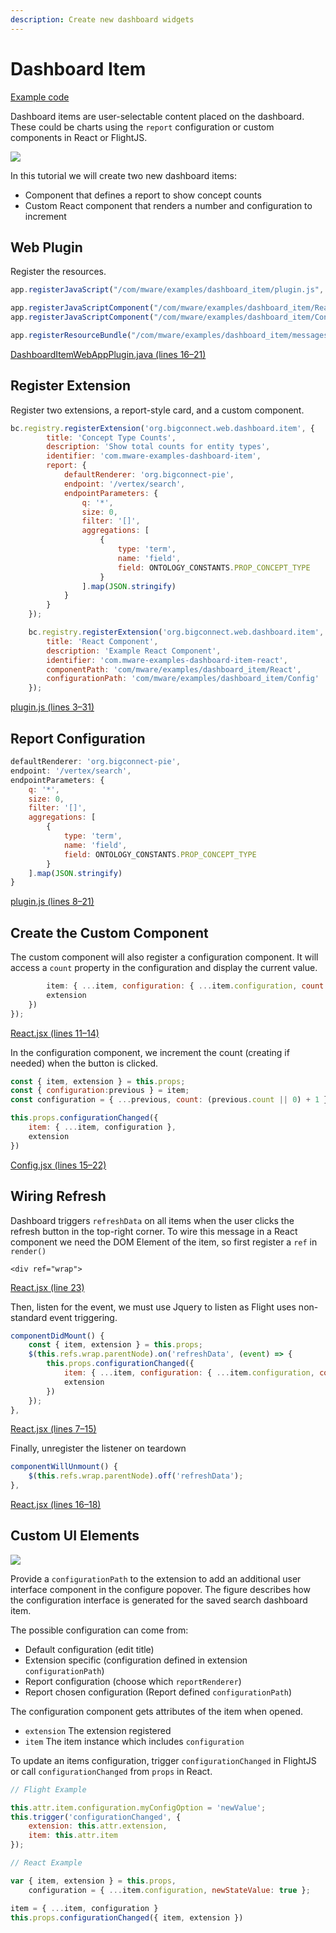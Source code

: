 ```yaml
---
description: Create new dashboard widgets
---
```


# Dashboard Item

[Example code](https://github.com/mware-solutions/doc-examples/blob/master/extension-dashboard-item)

Dashboard items are user-selectable content placed on the dashboard. These could be charts using the `report` configuration or custom components in React or FlightJS.

![](../../../../.gitbook/assets/image%20%2814%29.png)

In this tutorial we will create two new dashboard items:

* Component that defines a report to show concept counts
* Custom React component that renders a number and configuration to increment

## Web Plugin

Register the resources.

```javascript
app.registerJavaScript("/com/mware/examples/dashboard_item/plugin.js", true);

app.registerJavaScriptComponent("/com/mware/examples/dashboard_item/React.jsx");
app.registerJavaScriptComponent("/com/mware/examples/dashboard_item/Config.jsx");

app.registerResourceBundle("/com/mware/examples/dashboard_item/messages.properties");
```

[DashboardItemWebAppPlugin.java \(lines 16–21\)](https://github.com/mware-solutions/doc-examples/blob/master/extension-dashboard-item/src/main/java/com/mware/examples/dashboard_item/DashboardItemWebAppPlugin.java#L16-L21)

## Register Extension

Register two extensions, a report-style card, and a custom component.

```javascript
bc.registry.registerExtension('org.bigconnect.web.dashboard.item', {
        title: 'Concept Type Counts',
        description: 'Show total counts for entity types',
        identifier: 'com.mware-examples-dashboard-item',
        report: {
            defaultRenderer: 'org.bigconnect-pie',
            endpoint: '/vertex/search',
            endpointParameters: {
                q: '*',
                size: 0,
                filter: '[]',
                aggregations: [
                    {
                        type: 'term',
                        name: 'field',
                        field: ONTOLOGY_CONSTANTS.PROP_CONCEPT_TYPE
                    }
                ].map(JSON.stringify)
            }
        }
    });

    bc.registry.registerExtension('org.bigconnect.web.dashboard.item', {
        title: 'React Component',
        description: 'Example React Component',
        identifier: 'com.mware-examples-dashboard-item-react',
        componentPath: 'com/mware/examples/dashboard_item/React',
        configurationPath: 'com/mware/examples/dashboard_item/Config'
    });
```

[plugin.js \(lines 3–31\)](https://github.com/mware-solutions/doc-examples/blob/master/extension-dashboard-item/src/main/resources/com/mware/examples/dashboard_item/plugin.js#L3-L31)

## Report Configuration

```javascript
defaultRenderer: 'org.bigconnect-pie',
endpoint: '/vertex/search',
endpointParameters: {
    q: '*',
    size: 0,
    filter: '[]',
    aggregations: [
        {
            type: 'term',
            name: 'field',
            field: ONTOLOGY_CONSTANTS.PROP_CONCEPT_TYPE
        }
    ].map(JSON.stringify)
}
```

[plugin.js \(lines 8–21\)](https://github.com/mware-solutions/doc-examples/blob/master/extension-dashboard-item/src/main/resources/com/mware/examples/dashboard_item/plugin.js#L8-L21)

## Create the Custom Component

The custom component will also register a configuration component. It will access a `count` property in the configuration and display the current value.

```javascript
        item: { ...item, configuration: { ...item.configuration, count: 0 } },
        extension
    })
});
```

[React.jsx \(lines 11–14\)](https://github.com/mware-solutions/doc-examples/blob/master/extension-dashboard-item/src/main/resources/com/mware/examples/dashboard_item/React.jsx#L11-L14)

In the configuration component, we increment the count \(creating if needed\) when the button is clicked.

```javascript
const { item, extension } = this.props;
const { configuration:previous } = item;
const configuration = { ...previous, count: (previous.count || 0) + 1 };

this.props.configurationChanged({
    item: { ...item, configuration },
    extension
})
```

[Config.jsx \(lines 15–22\)](https://github.com/mware-solutions/doc-examples/blob/master/extension-dashboard-item/src/main/resources/com/mware/examples/dashboard_item/Config.jsx#L15-L22)

## Wiring Refresh

Dashboard triggers `refreshData` on all items when the user clicks the refresh button in the top-right corner. To wire this message in a React component we need the DOM Element of the item, so first register a `ref` in `render()`

```text
<div ref="wrap">
```

[React.jsx \(line 23\)](https://github.com/mware-solutions/doc-examples/blob/master/extension-dashboard-item/src/main/resources/com/mware/examples/dashboard_item/React.jsx#L23)

Then, listen for the event, we must use Jquery to listen as Flight uses non-standard event triggering.

```javascript
componentDidMount() {
    const { item, extension } = this.props;
    $(this.refs.wrap.parentNode).on('refreshData', (event) => {
        this.props.configurationChanged({
            item: { ...item, configuration: { ...item.configuration, count: 0 } },
            extension
        })
    });
},
```

[React.jsx \(lines 7–15\)](https://github.com/mware-solutions/doc-examples/blob/master/extension-dashboard-item/src/main/resources/com/mware/examples/dashboard_item/React.jsx#L7-L15)

Finally, unregister the listener on teardown

```javascript
componentWillUnmount() {
    $(this.refs.wrap.parentNode).off('refreshData');
},
```

[React.jsx \(lines 16–18\)](https://github.com/mware-solutions/doc-examples/blob/master/extension-dashboard-item/src/main/resources/com/mware/examples/dashboard_item/React.jsx#L16-L18)

## Custom UI Elements



![](../../../../.gitbook/assets/image%20%2811%29.png)

Provide a `configurationPath` to the extension to add an additional user interface component in the configure popover. The figure describes how the configuration interface is generated for the saved search dashboard item.

The possible configuration can come from:

* Default configuration \(edit title\)
* Extension specific \(configuration defined in extension `configurationPath`\)
* Report configuration \(choose which `reportRenderer`\)
* Report chosen configuration \(Report defined `configurationPath`\)

The configuration component gets attributes of the item when opened.

* `extension` The extension registered
* `item` The item instance which includes `configuration`

To update an items configuration, trigger `configurationChanged` in FlightJS or call `configurationChanged` from `props` in React.

```javascript
// Flight Example

this.attr.item.configuration.myConfigOption = 'newValue';
this.trigger('configurationChanged', {
    extension: this.attr.extension,
    item: this.attr.item
});
```



```javascript
// React Example

var { item, extension } = this.props,
    configuration = { ...item.configuration, newStateValue: true };

item = { ...item, configuration }
this.props.configurationChanged({ item, extension })
```




